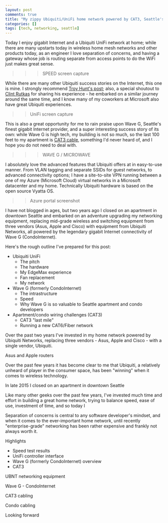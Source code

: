 ```yaml
---
layout: post
comments: true
title: "My zippy Ubiquiti/UniFi home network powered by CAT3, Seattle's Wave-G, and CAT3"
categories: []
tags: [tech, networking, seattle]
---
```

Today I enjoy gigabit Internet and a Ubiquiti UniFi network at home; while there are
many upstarts today in wireless home mesh networks and other products today, as an
engineer I love separation of concerns, and having a gateway whose job is routing separate
from access points to do the WiFi just makes great sense.

>>> SPEED screen capture

While there are many other Ubiquiti success stories on the Internet, this one is mine. I
strongly recommend [Troy Hunt's post](https://www.troyhunt.com/ubiquiti-all-the-things-how-i-finally-fixed-my-dodgy-wifi/);
also, a special shoutout to [Clint Rutkas](https://twitter.com/ClintRutkas) for sharing his
experience - he embarked on a similar journey around the same time, and I know many of my
coworkers at Microsoft also have great Ubiquiti experiences.

>> UniFi screen capture

This is also a great opportunity for me to rain praise upon Wave G, Seattle's finest
gigabit Internet provider, and a super interesting success story of its own: while Wave G
is high tech, my building is not so much, so the last 100 feet to my apartment is
[CAT3 cable](https://en.wikipedia.org/wiki/Category_3_cable), something I'd never
heard of, and I hope you do not need to deal with.

>>> WAVE G / MICROWAVE

I absolutely love the advanced features that Ubiquiti offers at in easy-to-use manner. From
VLAN tagging and separate SSIDs for guest networks, to advanced connectivity options; I have
a site-to-site VPN running between a one of my Azure (Microsoft Cloud) virtual networks in a Microsoft datacenter
and my home. Technically Ubiquiti hardware is based on the open source Vyatta OS.

>> Azure portal screenshot

I have not blogged in ages, but two years ago I closed on an apartment in downtown Seattle
and embarked on an adventure upgrading my networking equipment, replacing mid-grade wireless and
switching equipment from three vendors (Asus, Apple and Cisco) with equipment
from Ubiquiti Networks, all powered by the legendary gigabit Internet connectivity of
Wave G (CondoInternet).

Here's the rough outline I've prepared for this post:

- Ubiquiti UniFi
  - The pitch
  - The hardware
  - My EdgeMax experience
  - Fan replacement
  - My network
- Wave G (formerly CondoInternet)
  - The intrastructure
  - Speed
  - Why Wave G is so valuable to Seattle apartment and condo developers
- Apartment/condo wiring challenges (CAT3)
  - CAT3 "last mile"
  - Running a new CAT6/Fiber network



Over the past two years I've invested in my home network powered by Ubiquiti Networks, replacing
three vendors - Asus, Apple and Cisco - with a single vendor, Ubiquiti.

Asus and Apple routers


Over the past few years it has become clear to me that Ubiquiti, a relatively unheard of
player in the consumer space, has been "winning" when it comes to wireless technology.


In late 2015 I closed on an apartment in downtown Seattle

Like many other geeks over the past few years, I've invested much time and effort in
building a great home network, trying to balance speed, ease of use, investment of time,
and so today I

Separation of concerns is central to any software developer's mindset, and when it comes
to the ever-important home network, until recently "enterprise-grade" networking has been
rather expensive and frankly not always worth it.

Highlights
- Speed test results
- UniFi controller interface
- Wave G (formerly CondoInternet) overview
- CAT3

UBNT networking equipment

Wave G - CondoInternet

CAT3 cabling

Condo cabling

Looking forward

